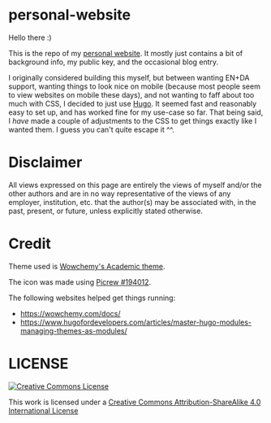 # personal-website

Hello there :)

This is the repo of my [personal website](https://teh6.eu). It mostly just
contains a bit of background info, my public key, and the occasional blog entry.

I originally considered building this myself, but between wanting EN+DA support,
wanting things to look nice on mobile (because most people seem to view websites
on mobile these days), and not wanting to faff about too much with CSS, I
decided to just use [Hugo](https://gohugo.io/). It seemed fast and reasonably
easy to set up, and has worked fine for my use-case so far. That being said, I
_have_ made a couple of adjustments to the CSS to get things exactly like I
wanted them. I guess you can't quite escape it ^^.

# Disclaimer

All views expressed on this page are entirely the views of myself and/or the
other authors and are in no way representative of the views of any employer,
institution, etc. that the author(s) may be associated with, in the past,
present, or future, unless explicitly stated otherwise.

# Credit

Theme used is
[Wowchemy's Academic theme](https://themes.gohugo.io/themes/starter-academic/).

The icon was made using [Picrew #194012](https://picrew.me/image_maker/194012).

The following websites helped get things running:

- https://wowchemy.com/docs/
- https://www.hugofordevelopers.com/articles/master-hugo-modules-managing-themes-as-modules/

# LICENSE

[![Creative Commons License](https://i.creativecommons.org/l/by-sa/4.0/88x31.png)](http://creativecommons.org/licenses/by-sa/4.0/)

This work is licensed under a
[Creative Commons Attribution-ShareAlike 4.0 International License](http://creativecommons.org/licenses/by-sa/4.0/)

